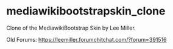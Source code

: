 # mediawikibootstrapskin_clone

Clone of the MediawikiBootstrap Skin by Lee Miller.

Old Forums: https://leemiller.forumchitchat.com/?forum=391516 
